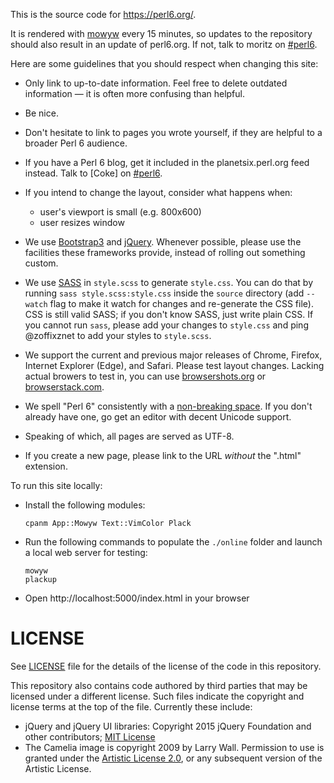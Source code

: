 This is the source code for <https://perl6.org/>.

It is rendered with [mowyw](https://perlgeek.de/en/software/mowyw)
every 15 minutes, so updates to the repository should also result in
an update of perl6.org. If not, talk to moritz on
[#perl6](https://chat.mibbit.com/?channel=%23perl6&server=irc.freenode.net).

Here are some guidelines that you should respect when changing this site:

  * Only link to up-to-date information. Feel free to delete outdated
    information — it is often more confusing than helpful.

  * Be nice.

  * Don't hesitate to link to pages you wrote yourself, if they are helpful to
    a broader Perl 6 audience.

  * If you have a Perl 6 blog, get it included in the planetsix.perl.org feed
    instead. Talk to \[Coke\] on [#perl6](irc://irc.freenode.net/perl6).

  * If you intend to change the layout, consider what happens when:

      - user's viewport is small (e.g. 800x600)
      - user resizes window

  * We use [Bootstrap3](http://getbootstrap.com/) and
    [jQuery](http://jquery.com/). Whenever possible, please use the facilities
    these frameworks provide, instead of rolling out something custom.

  * We use [SASS](http://sass-lang.com/) in `style.scss` to generate
    `style.css`. You can do that by running `sass style.scss:style.css` inside
    the `source` directory (add `--watch` flag to make it watch for changes
    and re-generate the CSS file). CSS is still valid SASS; if you
    don't know SASS, just write plain CSS. If you cannot run `sass`, please
    add your changes to `style.css` and ping @zoffixznet to add your styles
    to `style.scss`.

  * We support the current and previous major releases of Chrome, Firefox,
    Internet Explorer (Edge), and Safari. Please test layout changes. Lacking actual
    browers to test in, you can use [browsershots.org](http://browsershots.org)
    or [browserstack.com](http://browserstack.com).

  * We spell "Perl 6" consistently with a
    [non-breaking space](https://en.wikipedia.org/wiki/Non-breaking_space#Keyboard_entry_methods).
    If you don't already have one, go get an editor with decent Unicode support.

  * Speaking of which, all pages are served as UTF-8.

  * If you create a new page, please link to the URL *without* the
    ".html" extension.

To run this site locally:

  - Install the following modules:

    `cpanm App::Mowyw Text::VimColor Plack`

  - Run the following commands to populate the `./online` folder and launch a local web server for testing:
    ```
    mowyw
    plackup
    ```
  - Open http://localhost:5000/index.html in your browser

# LICENSE

See [LICENSE](LICENSE) file for the details of the license of the code in this repository.

This repository also contains code authored by third parties that may be licensed under a different license. Such
files indicate the copyright and license terms at the top of the file. Currently these include:

* jQuery and jQuery UI libraries: Copyright 2015 jQuery Foundation and other contributors; [MIT License](http://creativecommons.org/licenses/MIT)
* The Camelia image is copyright 2009 by Larry Wall. Permission to use is granted under the [Artistic License 2.0](License), or any subsequent version
of the Artistic License.
